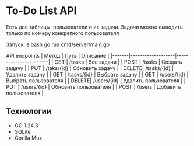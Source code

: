 # To-Do List API
Есть две таблицы: пользователи и их задачи. Задачи можно выводить только по номеру конкретного пользователя

Запуск:
в bash go run cmd/server/main.go

API endpoints
| Метод | Путь              | Описание              |
|-------|-------------------|-----------------------|
| GET   | /tasks            | Все задачи            |
| POST  | /tasks            | Создать задачу        |
| PUT   | /taks/{id}        | Обновить задачу       |
| DELETE| /tasks/{id}       | Удалить задачу        |
| GET   | /tasks/{id}       | Выбрать задачу        |
| GET   | /users/{id}	    | Выбрать пользователя  |
| DELETE| /users/{id}	    | Удалить пользователя  |
| PUT   | /users/{id}	    | Обновить пользователя |
| POST  | /users	    | Добавить пользователя |

## Технологии
- GO 1.24.3
- SQLite
- Gorilla Mux